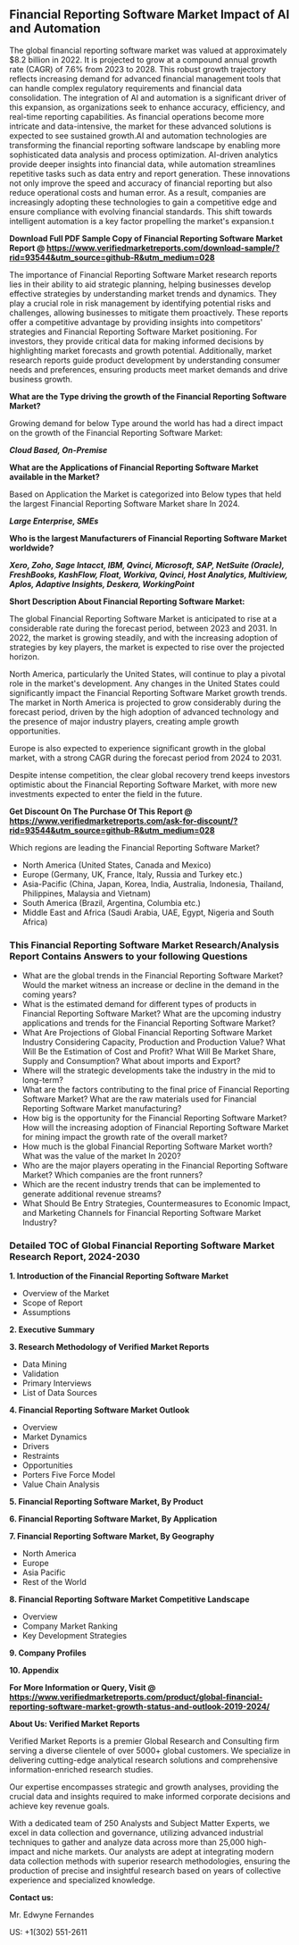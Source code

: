 <h2>Financial Reporting Software Market Impact of AI and Automation</h2>The global financial reporting software market was valued at approximately $8.2 billion in 2022. It is projected to grow at a compound annual growth rate (CAGR) of 7.6% from 2023 to 2028. This robust growth trajectory reflects increasing demand for advanced financial management tools that can handle complex regulatory requirements and financial data consolidation. The integration of AI and automation is a significant driver of this expansion, as organizations seek to enhance accuracy, efficiency, and real-time reporting capabilities. As financial operations become more intricate and data-intensive, the market for these advanced solutions is expected to see sustained growth.AI and automation technologies are transforming the financial reporting software landscape by enabling more sophisticated data analysis and process optimization. AI-driven analytics provide deeper insights into financial data, while automation streamlines repetitive tasks such as data entry and report generation. These innovations not only improve the speed and accuracy of financial reporting but also reduce operational costs and human error. As a result, companies are increasingly adopting these technologies to gain a competitive edge and ensure compliance with evolving financial standards. This shift towards intelligent automation is a key factor propelling the market's expansion.t</p><p id="" class=""><strong>Download Full PDF Sample Copy of Financial Reporting Software Market Report @ <a href="https://www.verifiedmarketreports.com/download-sample/?rid=93544&utm_source=github-R&utm_medium=028" target="_blank">https://www.verifiedmarketreports.com/download-sample/?rid=93544&utm_source=github-R&utm_medium=028</a></strong></p><p>The importance of&nbsp;Financial Reporting Software Market research reports lies in their ability to aid strategic planning, helping businesses develop effective strategies by understanding market trends and dynamics. They play a crucial role in risk management by identifying potential risks and challenges, allowing businesses to mitigate them proactively. These reports offer a competitive advantage by providing insights into competitors' strategies and Financial Reporting Software Market positioning. For investors, they provide critical data for making informed decisions by highlighting market forecasts and growth potential. Additionally, market research reports guide product development by understanding consumer needs and preferences, ensuring products meet market demands and drive business growth.</p><p><strong>What are the&nbsp;Type driving the growth of the Financial Reporting Software Market?</strong></p><p id="" class="">Growing demand for below Type around the world has had a direct impact on the growth of the Financial Reporting Software Market:</p><em><strong>Cloud Based, On-Premise</strong></em></p><strong>What are the&nbsp;Applications&nbsp;of Financial Reporting Software Market available in the Market?</strong></p><p id="" class="">Based on Application the Market is categorized into Below types that held the largest Financial Reporting Software Market share In 2024.</p><em><strong>Large Enterprise, SMEs</strong></em></p><strong>Who is the largest Manufacturers of Financial Reporting Software Market worldwide?</strong></p><p><em><strong>Xero, Zoho, Sage Intacct, IBM, Qvinci, Microsoft, SAP, NetSuite (Oracle), FreshBooks, KashFlow, Float, Workiva, Qvinci, Host Analytics, Multiview, Aplos, Adaptive Insights, Deskera, WorkingPoint</strong></em></p><p id="" class=""><strong>Short Description About Financial Reporting Software Market:</strong></p><p>The global Financial Reporting Software Market is anticipated to rise at a considerable rate during the forecast period, between 2023 and 2031. In 2022, the market is growing steadily, and with the increasing adoption of strategies by key players, the market is expected to rise over the projected horizon.</p><p>North America, particularly the United States, will continue to play a pivotal role in the market's development. Any changes in the United States could significantly impact the Financial Reporting Software Market growth trends. The market in North America is projected to grow considerably during the forecast period, driven by the high adoption of advanced technology and the presence of major industry players, creating ample growth opportunities.</p><p>Europe is also expected to experience significant growth in the global market, with a strong CAGR during the forecast period from 2024 to 2031.</p><p>Despite intense competition, the clear global recovery trend keeps investors optimistic about the Financial Reporting Software Market, with more new investments expected to enter the field in the future.</p><p id="" class=""><strong>Get Discount On The Purchase Of This Report @ <a href="https://www.verifiedmarketreports.com/ask-for-discount/?rid=93544&utm_source=github-R&utm_medium=028" target="_blank">https://www.verifiedmarketreports.com/ask-for-discount/?rid=93544&utm_source=github-R&utm_medium=028</a></strong></p>Which regions are leading the Financial Reporting Software Market?</p><ul><li>North America (United States, Canada and Mexico)</li><li>Europe (Germany, UK, France, Italy, Russia and Turkey etc.)</li><li>Asia-Pacific (China, Japan, Korea, India, Australia, Indonesia, Thailand, Philippines, Malaysia and Vietnam)</li><li>South America (Brazil, Argentina, Columbia etc.)</li><li>Middle East and Africa (Saudi Arabia, UAE, Egypt, Nigeria and South Africa)</li></ul><h3 id="" class="">This Financial Reporting Software Market Research/Analysis Report Contains Answers to your following Questions</h3><ul><li>What are the global trends in the Financial Reporting Software Market? Would the market witness an increase or decline in the demand in the coming years?</li><li>What is the estimated demand for different types of products in Financial Reporting Software Market? What are the upcoming industry applications and trends for the Financial Reporting Software Market?</li><li>What Are Projections of Global Financial Reporting Software Market Industry Considering Capacity, Production and Production Value? What Will Be the Estimation of Cost and Profit? What Will Be Market Share, Supply and Consumption? What about imports and Export?</li><li>Where will the strategic developments take the industry in the mid to long-term?</li><li>What are the factors contributing to the final price of Financial Reporting Software Market? What are the raw materials used for Financial Reporting Software Market manufacturing?</li><li>How big is the opportunity for the Financial Reporting Software Market? How will the increasing adoption of Financial Reporting Software Market for mining impact the growth rate of the overall market?</li><li>How much is the global Financial Reporting Software Market worth? What was the value of the market In 2020?</li><li>Who are the major players operating in the Financial Reporting Software Market? Which companies are the front runners?</li><li>Which are the recent industry trends that can be implemented to generate additional revenue streams?</li><li>What Should Be Entry Strategies, Countermeasures to Economic Impact, and Marketing Channels for Financial Reporting Software Market Industry?</li></ul><h3 id="" class="">Detailed TOC of Global Financial Reporting Software Market Research Report, 2024-2030</h3><p id="" class=""><strong>1. Introduction of the Financial Reporting Software Market</strong></p><ul><li>Overview of the Market</li><li>Scope of Report</li><li>Assumptions</li></ul><p id="" class=""><strong>2. Executive Summary</strong></p><p id="" class=""><strong>3. Research Methodology of Verified Market Reports</strong></p><ul><li>Data Mining</li><li>Validation</li><li>Primary Interviews</li><li>List of Data Sources</li></ul><p id="" class=""><strong>4. Financial Reporting Software Market Outlook</strong></p><ul><li>Overview</li><li>Market Dynamics</li><li>Drivers</li><li>Restraints</li><li>Opportunities</li><li>Porters Five Force Model</li><li>Value Chain Analysis</li></ul><p id="" class=""><strong>5. Financial Reporting Software Market, By Product</strong></p><p id="" class=""><strong>6. Financial Reporting Software Market, By Application</strong></p><p id="" class=""><strong>7. Financial Reporting Software Market, By Geography</strong></p><ul><li>North America</li><li>Europe</li><li>Asia Pacific</li><li>Rest of the World</li></ul><p id="" class=""><strong>8. Financial Reporting Software Market Competitive Landscape</strong></p><ul><li>Overview</li><li>Company Market Ranking</li><li>Key Development Strategies</li></ul><p id="" class=""><strong>9. Company Profiles</strong></p><p id="" class=""><strong>10. Appendix</strong></p><p id="" class=""><strong>For More Information or Query, Visit @ <a href="https://www.verifiedmarketreports.com/product/global-financial-reporting-software-market-growth-status-and-outlook-2019-2024/" target="_blank">https://www.verifiedmarketreports.com/product/global-financial-reporting-software-market-growth-status-and-outlook-2019-2024/</a></strong></p><p id="" class=""><strong>About Us: Verified Market Reports</strong></p><p id="" class="">Verified Market Reports is a premier Global Research and Consulting firm serving a diverse clientele of over 5000+ global customers. We specialize in delivering cutting-edge analytical research solutions and comprehensive information-enriched research studies.</p><p id="" class="">Our expertise encompasses strategic and growth analyses, providing the crucial data and insights required to make informed corporate decisions and achieve key revenue goals.</p><p id="" class="">With a dedicated team of 250 Analysts and Subject Matter Experts, we excel in data collection and governance, utilizing advanced industrial techniques to gather and analyze data across more than 25,000 high-impact and niche markets. Our analysts are adept at integrating modern data collection methods with superior research methodologies, ensuring the production of precise and insightful research based on years of collective experience and specialized knowledge.</p><p id="" class=""><strong>Contact us:</strong></p><p id="" class="">Mr. Edwyne Fernandes</p><p id="" class="">US: +1(302) 551-2611</p>